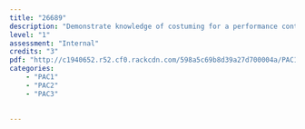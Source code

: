 ```yaml
---
title: "26689"
description: "Demonstrate knowledge of costuming for a performance context"
level: "1"
assessment: "Internal"
credits: "3"
pdf: "http://c1940652.r52.cf0.rackcdn.com/598a5c69b8d39a27d700004a/PAC1-26689.pdf"
categories:
    - "PAC1"
    - "PAC2"
    - "PAC3"
    
    
---
```

